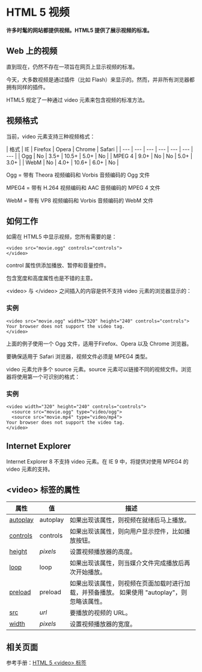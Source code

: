 
# HTML 5 视频




**许多时髦的网站都提供视频。HTML5 提供了展示视频的标准。**

## Web 上的视频

直到现在，仍然不存在一项旨在网页上显示视频的标准。

今天，大多数视频是通过插件（比如 Flash）来显示的。然而，并非所有浏览器都拥有同样的插件。

HTML5 规定了一种通过 video 元素来包含视频的标准方法。

## 视频格式

当前，video 元素支持三种视频格式：

| 格式 | IE | Firefox | Opera | Chrome | Safari |
| --- | --- | --- | --- | --- | --- | --- |
| Ogg | No | 3.5+ | 10.5+ | 5.0+ | No |
| MPEG 4 | 9.0+ | No | No | 5.0+ | 3.0+ |
| WebM | No | 4.0+ | 10.6+ | 6.0+ | No |

Ogg = 带有 Theora 视频编码和 Vorbis 音频编码的 Ogg 文件

MPEG4 = 带有 H.264 视频编码和 AAC 音频编码的 MPEG 4 文件

WebM = 带有 VP8 视频编码和 Vorbis 音频编码的 WebM 文件

## 如何工作

如需在 HTML5 中显示视频，您所有需要的是：

```
<video src="movie.ogg" controls="controls">
</video>

```



control 属性供添加播放、暂停和音量控件。

包含宽度和高度属性也是不错的主意。

&lt;video&gt; 与 &lt;/video&gt; 之间插入的内容是供不支持 video 元素的浏览器显示的：

### 实例

```
<video src="movie.ogg" width="320" height="240" controls="controls">
Your browser does not support the video tag.
</video>

```



上面的例子使用一个 Ogg 文件，适用于Firefox、Opera 以及 Chrome 浏览器。

要确保适用于 Safari 浏览器，视频文件必须是 MPEG4 类型。

video 元素允许多个 source 元素。source 元素可以链接不同的视频文件。浏览器将使用第一个可识别的格式：

### 实例

```
<video width="320" height="240" controls="controls">
  <source src="movie.ogg" type="video/ogg">
  <source src="movie.mp4" type="video/mp4">
Your browser does not support the video tag.
</video>

```



## Internet Explorer

Internet Explorer 8 不支持 video 元素。在 IE 9 中，将提供对使用 MPEG4 的 video 元素的支持。

## &lt;video&gt; 标签的属性

| 属性 | 值 | 描述 |
| --- | --- | --- |
| [autoplay](/tags/att_video_autoplay.asp "HTML5 <video> autoplay 属性") | autoplay | 如果出现该属性，则视频在就绪后马上播放。 |
| [controls](/tags/att_video_controls.asp "HTML5 <video> controls 属性") | controls | 如果出现该属性，则向用户显示控件，比如播放按钮。 |
| [height](/tags/att_video_height.asp "HTML5 <video> height 属性") | _pixels_ | 设置视频播放器的高度。 |
| [loop](/tags/att_video_loop.asp "HTML5 <video> loop 属性") | loop | 如果出现该属性，则当媒介文件完成播放后再次开始播放。 |
| [preload](/tags/att_video_preload.asp "HTML5 <video> preload 属性") | preload | 如果出现该属性，则视频在页面加载时进行加载，并预备播放。 如果使用 "autoplay"，则忽略该属性。 |
| [src](/tags/att_video_src.asp "HTML5 <video> src 属性") | _url_ | 要播放的视频的 URL。 |
| [width](/tags/att_video_width.asp "HTML5 <video> width 属性") | _pixels_ | 设置视频播放器的宽度。 |

## 相关页面

参考手册：[HTML 5 &lt;video&gt; 标签](/tags/tag_video.asp)





